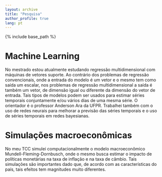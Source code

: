 ```yaml
---
layout: archive
title: "Pesquisa"
author_profile: true
lang: pt
---
```




{% include base_path %}

Machine Learning
======
No mestrado estou atualmente estudando regressão multidimensional com máquinas de vetores suporte. Ao contrário dos problemas de regressão convencionais, onde a entrada do modelo
é um vetor e o mesmo tem como saída um escalar, nos problemas de regressão multidimensional a saída é também um vetor, de dimensão igual ou diferente da dimensão do vetor de entrada. Tais tipos de modelos podem ser usados para estimar séries temporais conjuntamente e/ou vários dias de uma mesma série. O orientador é o professor Anderson Ara da UFPR. Trabalhei também com o uso de redes neurais para melhorar a previsão das séries temporais e o uso de séries temporais em redes bayesianas.


Simulações macroeconômicas
======
No meu TCC simulei computacionalmente o modelo macroeconômico Mundell-Fleming-Dornbusch, onde o mesmo busca estimar o impacto de políticas monetárias na taxa de inflação e na taxa de câmbio. Tais simulações são importantes dado que, de acordo com as características do país, tais efeitos tem magnitudes muito diferentes. 

